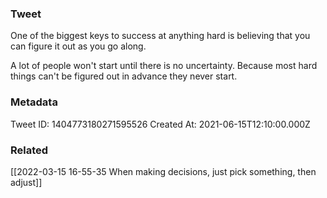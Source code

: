 ### Tweet
One of the biggest keys to success at anything hard is believing that you can figure it out as you go along.

A lot of people won't start until there is no uncertainty.  Because most hard things can't be figured out in advance they never start.

### Metadata
Tweet ID: 1404773180271595526
Created At: 2021-06-15T12:10:00.000Z

### Related
[[2022-03-15 16-55-35 When making decisions, just pick something, then adjust]]

